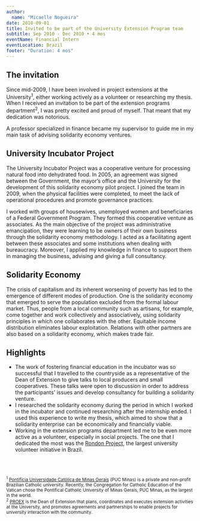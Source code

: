 ```yaml
---
author:
  name: "Micaelle Nogueira"
date: 2010-09-01
title: Invited to be part of the University Extension Program team
subtitle: Sep 2010 - Dec 2010 • 4 mos
eventName: Financial Intern
eventLocation: Brazil
footer: "Duration: 4 mos"
---
```


## The invitation

Since mid-2009, I have been involved in project extensions at the University<sup>1</sup>, either working actively as a volunteer or researching my thesis. When I received an invitation to be part of the extension programs department<sup>2</sup>, I was pretty excited and proud of myself. That meant that my dedication was notorious.

A professor specialized in finance became my supervisor to guide me in my main task of advising solidarity economy ventures.

## University Incubator Project

The University Incubator Project was a cooperative venture for processing natural food into dehydrated food. In 2005, an agreement was signed between the Government, the mayor’s office and the University for the development of this solidarity economy pilot project. I joined the team in 2009, when the physical facilities were completed, to meet the lack of operational procedures and promote governance practices.

I worked with groups of housewives, unemployed women and beneficiaries of a Federal Government Program. They formed this cooperative venture as associates. As the main objective of the project was administrative emancipation, they were learning to be owners of their own business through the solidarity economy methodology. I acted as a facilitating agent between these associates and some institutions when dealing with bureaucracy. Moreover, I applied my knowledge in finance to support them in managing the business, advising and giving a full consultancy.

## Solidarity Economy

The crisis of capitalism and its inherent worsening of poverty has led to the emergence of different modes of production. One is the solidarity economy that emerged to serve the population excluded from the formal labour market. Thus, people from a local community such as artisans, for example, come together and work collectively and associatively, using solidarity principles in which one collaborates with the other. Equitable income distribution eliminates labour exploitation. Relations with other partners are also based on a solidarity economy, which makes trade fair.

## Highlights

- The work of fostering financial education in the incubator was so successful that I travelled to the countryside as a representative of the Dean of Extension to give talks to local producers and small cooperatives. These talks were open to discussion in order to address the participants' issues and develop consultancy for building a solidarity venture.
- I researched the solidarity economy during the period in which I worked in the incubator and continued researching after the internship ended. I used this experience to write my thesis, which aimed to show that a solidarity enterprise can be economically and financially viable.
- Working in the extension programs department led me to be even more active as a volunteer, especially in social projects. The one that I dedicated the most was the [Rondon Project](http://www.projetorondon.org.br/), the largest university volunteer initiative in Brazil.

<br/>
<br/>

<small><sup>1</sup> [Pontifícia Universidade Católica de Minas Gerais](https://www.pucminas.br/destaques/Paginas/default.aspx) (PUC Minas) is a private and non-profit Brazilian Catholic university. Recently, the Congregation for Catholic Education of the Vatican chose the Pontifical Catholic University of Minas Gerais, PUC Minas, as the largest in the world.</small><br/>
<small><sup>2</sup> [PROEX](http://www.pucminas.br/proex) is the Dean of Extension that plans, coordinates and executes extension activities at the University, and promotes agreements and partnerships to enable projects for university interaction with the community.</small>